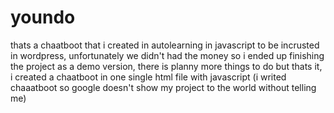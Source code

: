 # youndo
thats a chaatboot that i created in autolearning in javascript to be incrusted in wordpress,
unfortunately we didn't had the money so i ended up finishing the project as a demo version,
there is planny more things to do but thats it, i created a chaatboot in one single html file with javascript
(i writed chaaatboot so google doesn't show my project to the world without telling me)
